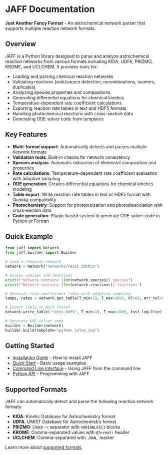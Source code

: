# JAFF Documentation

**Just Another Fancy Format** - An astrochemical network parser that supports multiple reaction network formats.

## Overview

JAFF is a Python library designed to parse and analyze astrochemical reaction networks from various formats including KIDA, UDFA, PRIZMO, KROME, and UCLCHEM. It provides tools for:

- Loading and parsing chemical reaction networks
- Validating reactions (sink/source detection, recombinations, isomers, duplicates)
- Analyzing species properties and compositions
- Generating differential equations for chemical kinetics
- Temperature-dependent rate coefficient calculations
- Exporting reaction rate tables in text and HDF5 formats
- Handling photochemical reactions with cross-section data
- Generating ODE solver code from templates

## Key Features

- **Multi-format support**: Automatically detects and parses multiple network formats
- **Validation tools**: Built-in checks for network consistency
- **Species analysis**: Automatic extraction of elemental composition and properties
- **Rate calculations**: Temperature-dependent rate coefficient evaluation with adaptive sampling
- **ODE generation**: Creates differential equations for chemical kinetics modeling
- **Table export**: Write reaction rate tables in text or HDF5 format with Quokka compatibility
- **Photochemistry**: Support for photoionization and photodissociation with cross-section data
- **Code generation**: Plugin-based system to generate ODE solver code in Python or Fortran

## Quick Example

```python
from jaff import Network
from jaff.builder import Builder

# Load a chemical network
network = Network("networks/react_COthin")

# Access species and reactions
print(f"Network contains {len(network.species)} species")
print(f"Network contains {len(network.reactions)} reactions")

# Generate rate coefficient table with adaptive sampling
temps, rates = network.get_table(T_min=10, T_max=1000, nT=64, err_tol=0.01)

# Export table to HDF5 format
network.write_table("rates.hdf5", T_min=10, T_max=1000, fast_log=True)

# Generate ODE solver code
builder = Builder(network)
builder.build(template="python_solve_ivp")
```

## Getting Started

- [Installation Guide](installation.md) - How to install JAFF
- [Quick Start](quickstart.md) - Basic usage examples
- [Command Line Interface](cli.md) - Using JAFF from the command line
- [Python API](api.md) - Programming with JAFF

## Supported Formats

JAFF can automatically detect and parse the following reaction network formats:

- **KIDA**: Kinetic Database for Astrochemistry format
- **UDFA**: UMIST Database for Astrochemistry format
- **PRIZMO**: Uses `->` separator with `VARIABLES{}` blocks
- **KROME**: Comma-separated values with `@format:` header
- **UCLCHEM**: Comma-separated with `,NAN,` marker

Learn more about [supported formats](formats.md).
